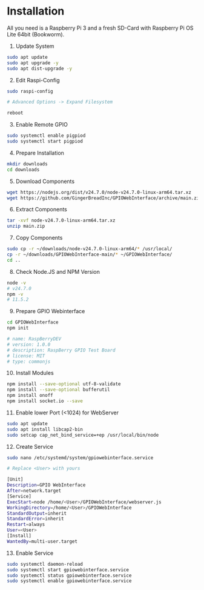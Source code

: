 # Installation
All you need is a  Raspberry Pi 3 and a fresh SD-Card with Raspberry Pi OS Lite 64bit (Bookworm).

1. Update System
```bash
sudo apt update
sudo apt upgrade -y
sudo apt dist-upgrade -y
```
2. Edit Raspi-Config
```bash
sudo raspi-config

# Advanced Options -> Expand Filesystem

reboot
```
3. Enable Remote GPIO
```bash
sudo systemctl enable pigpiod
sudo systemctl start pigpiod
```
4. Prepare Installation
```bash
mkdir downloads
cd downloads
```
5. Download Components
```bash
wget https://nodejs.org/dist/v24.7.0/node-v24.7.0-linux-arm64.tar.xz
wget https://github.com/GingerBreadInc/GPIOWebInterface/archive/main.zip
```
6. Extract Components
```bash
tar -xvf node-v24.7.0-linux-arm64.tar.xz
unzip main.zip
```
7. Copy Components
```bash
sudo cp -r ~/downloads/node-v24.7.0-linux-arm64/* /usr/local/
cp -r ~/downloads/GPIOWebInterface-main/* ~/GPIOWebInterface/
cd ..
```
8. Check Node.JS and NPM Version
```bash
node -v
# v24.7.0
npm -v
# 11.5.2
```
9. Prepare GPIO Webinterface
```bash
cd GPIOWebInterface
npm init

# name: RaspBerryDEV
# version: 1.0.0
# description: RaspBerry GPIO Test Board
# license: MIT
# type: commonjs
```
10. Install Modules
```bash
npm install --save-optional utf-8-validate
npm install --save-optional bufferutil
npm install onoff
npm install socket.io --save
```
11. Enable lower Port (<1024) for WebServer
```bash
sudo apt update
sudo apt install libcap2-bin
sudo setcap cap_net_bind_service=+ep /usr/local/bin/node
```
12. Create Service
```bash
sudo nano /etc/systemd/system/gpiowebinterface.service

# Replace <User> with yours

[Unit]
Description=GPIO WebInterface
After=network.target
[Service]
ExecStart=node /home/<User>/GPIOWebInterface/webserver.js
WorkingDirectory=/home/<User>/GPIOWebInterface
StandardOutput=inherit
StandardError=inherit
Restart=always
User=<User>
[Install]
WantedBy=multi-user.target
```
13. Enable Service
```bash
sudo systemctl daemon-reload
sudo systemctl start gpiowebinterface.service
sudo systemctl status gpiowebinterface.service
sudo systemctl enable gpiowebinterface.service
```

